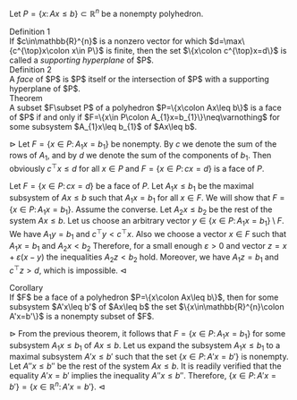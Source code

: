 Let $P=\{x\colon Ax\leq b\}\subset\mathbb{R}^{n}$ be a nonempty polyhedron. 

<div class="block-head">Definition 1</div>
<div class="block-body">
If $c\in\mathbb{R}^{n}$ is a nonzero vector for which 
$d=\max\{c^{\top}x\colon x\in P\}$ is finite, then the set 
$\{x\colon c^{\top}x=d\}$ is called a <em>supporting hyperplane</em> of
$P$.
</div>

<div class="block-head">Definition 2</div>
<div class="block-body">
A <em>face</em> of $P$ is $P$ itself or the intersection
of $P$ with a supporting hyperplane of $P$.
</div>

<div class="block-head">Theorem</div>
<div class="block-body">
A subset $F\subset P$ of a polyhedron $P=\{x\colon Ax\leq b\}$ is a face of $P$
if and only if $F=\{x\in P\colon A_{1}x=b_{1}\}\neq\varnothing$ for some 
subsystem $A_{1}x\leq b_{1}$ of $Ax\leq b$.
</div>

$\rhd$ Let $F=\{x\in P\colon A_{1}x=b_{1}\}$ be nonempty. By $c$ we denote the 
sum of the rows of $A_{1}$, and by $d$ we denote the sum of the components of 
$b_{1}$. Then obviously $c^{\top}x\leq d$ for all $x\in P$ and 
$F=\{x\in P\colon cx=d\}$ is a face of $P$.

Let $F=\{x\in P\colon cx=d\}$ be a face of $P$. Let $A_{1}x\leq b_{1}$ be the 
maximal subsystem of $Ax\leq b$ such that $A_{1}x=b_{1}$ for all $x\in F$. We 
will show that $F=\{x\in P\colon A_{1}x=b_{1}\}$. Assume the converse. 
Let $A_{2}x\leq b_{2}$ be the rest of the system $Ax\leq b$. Let us choose an
arbitrary vector $y\in \{x\in P\colon A_{1}x=b_{1}\}\setminus F$. 
We have $A_{1}y=b_{1}$ and $c^{\top}y< c^{\top}x$. Also we choose a vector 
$x\in F$ such that $A_{1}x=b_{1}$ and $A_{2}x< b_{2}$
Therefore, for a small enough $\varepsilon > 0$ and 
vector $z=x+\varepsilon(x-y)$ the inequalities $A_{2}z<b_{2}$ hold. Moreover,
we have $A_{1}z=b_{1}$ and $c^{\top}z>d$, which is impossible. $\lhd$

<div class="block-head">Corollary</div>
<div class="block-body">If $F$ be a face of a polyhedron 
$P=\{x\colon Ax\leq b\}$, then for some subsystem $A'x\leq b'$ of 
$Ax\leq b$ the set $\{x\in\mathbb{R}^{n}\colon A'x=b'\}$ is a nonempty 
subset of $F$.</div>

$\rhd$ From the previous theorem, it follows that 
$F=\{x\in P\colon A_{1}x=b_{1}\}$ for some subsystem $A_{1}x\leq b_{1}$ of 
$Ax\leq b$. Let us expand the subsystem $A_{1}x\leq b_{1}$ to a maximal subsystem 
$A'x\leq b'$ such that the set $\{x\in P\colon A'x=b'\}$ is nonempty. Let 
$A''x\leq b''$ be the rest of the system $Ax\leq b$. It is 
readily verified that the equality $A'x=b'$ implies the inequality 
$A''x\leq b''$. Therefore, $\{x\in P\colon A'x=b'\}=\{x\in\mathbb{R}^{n}
\colon A'x=b'\}$. $\lhd$